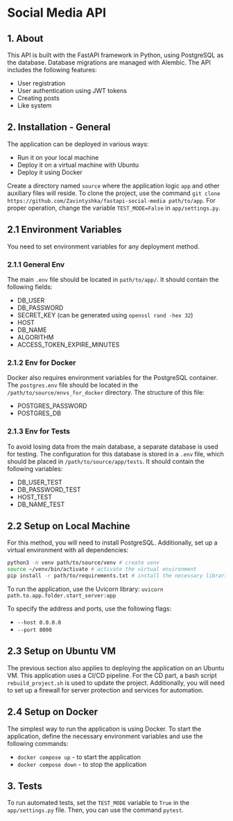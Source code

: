 # Social Media API

## 1. About

This API is built with the FastAPI framework in Python, using PostgreSQL as the database. Database migrations are managed with Alembic. The API includes the following features:

- User registration
- User authentication using JWT tokens
- Creating posts
- Like system

## 2. Installation - General

The application can be deployed in various ways:

- Run it on your local machine
- Deploy it on a virtual machine with Ubuntu
- Deploy it using Docker

Create a directory named `source` where the application logic `app` and other auxiliary files will reside. To clone the project, use the command `git clone https://github.com/Zavintyshka/fastapi-social-media path/to/app`. For proper operation, change the variable `TEST_MODE=False` in `app/settings.py`.

## 2.1 Environment Variables

You need to set environment variables for any deployment method.

### 2.1.1 General Env

The main `.env` file should be located in `path/to/app/`. It should contain the following fields:

- DB_USER
- DB_PASSWORD
- SECRET_KEY (can be generated using `openssl rand -hex 32`)
- HOST
- DB_NAME
- ALGORITHM
- ACCESS_TOKEN_EXPIRE_MINUTES

### 2.1.2 Env for Docker

Docker also requires environment variables for the PostgreSQL container. The `postgres.env` file should be located in the `/path/to/source/envs_for_docker` directory. The structure of this file:

- POSTGRES_PASSWORD
- POSTGRES_DB

### 2.1.3 Env for Tests

To avoid losing data from the main database, a separate database is used for testing. The configuration for this database is stored in a `.env` file, which should be placed in `/path/to/source/app/tests`. It should contain the following variables:

- DB_USER_TEST
- DB_PASSWORD_TEST
- HOST_TEST
- DB_NAME_TEST

## 2.2 Setup on Local Machine

For this method, you will need to install PostgreSQL. Additionally, set up a virtual environment with all dependencies:

```bash
python3 -m venv path/to/source/venv # create venv
source ~/venv/bin/activate # activate the virtual environment
pip install -r path/to/requirements.txt # install the necessary libraries
```

To run the application, use the Uvicorn library:
`uvicorn path.to.app.folder.start_server:app`

To specify the address and ports, use the following flags:

- `--host 0.0.0.0`
- `--port 8000`

## 2.3 Setup on Ubuntu VM

The previous section also applies to deploying the application on an Ubuntu VM. This application uses a CI/CD pipeline. For the CD part, a bash script `rebuild_project.sh` is used to update the project. Additionally, you will need to set up a firewall for server protection and services for automation.

## 2.4 Setup on Docker

The simplest way to run the application is using Docker. To start the application, define the necessary environment variables and use the following commands:

- `docker compose up` - to start the application
- `docker compose down` - to stop the application

## 3. Tests

To run automated tests, set the `TEST_MODE` variable to `True` in the `app/settings.py` file. Then, you can use the command `pytest`.